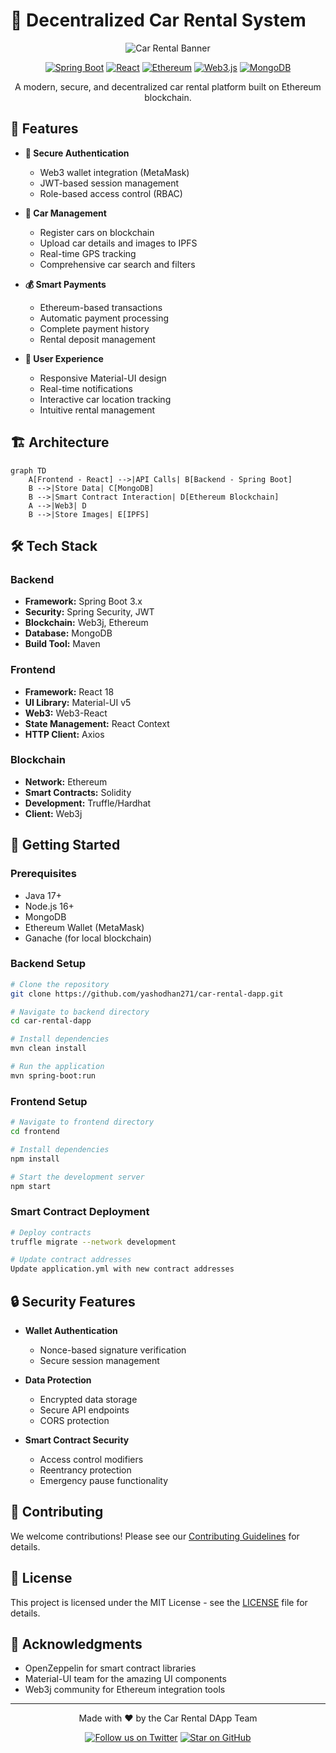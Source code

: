 # 🚗 Decentralized Car Rental System

<div align="center">

![Car Rental Banner](https://img.shields.io/badge/🚗-Decentralized%20Car%20Rental-blue?style=for-the-badge)

[![Spring Boot](https://img.shields.io/badge/Spring%20Boot-6DB33F?style=for-the-badge&logo=spring&logoColor=white)](https://spring.io/projects/spring-boot)
[![React](https://img.shields.io/badge/React-61DAFB?style=for-the-badge&logo=react&logoColor=black)](https://reactjs.org/)
[![Ethereum](https://img.shields.io/badge/Ethereum-3C3C3D?style=for-the-badge&logo=ethereum&logoColor=white)](https://ethereum.org/)
[![Web3.js](https://img.shields.io/badge/Web3.js-F16822?style=for-the-badge&logo=web3.js&logoColor=white)](https://web3js.readthedocs.io/)
[![MongoDB](https://img.shields.io/badge/MongoDB-47A248?style=for-the-badge&logo=mongodb&logoColor=white)](https://www.mongodb.com/)

A modern, secure, and decentralized car rental platform built on Ethereum blockchain.

</div>

## 🌟 Features

- **🔐 Secure Authentication**
  - Web3 wallet integration (MetaMask)
  - JWT-based session management
  - Role-based access control (RBAC)

- **🚙 Car Management**
  - Register cars on blockchain
  - Upload car details and images to IPFS
  - Real-time GPS tracking
  - Comprehensive car search and filters

- **💰 Smart Payments**
  - Ethereum-based transactions
  - Automatic payment processing
  - Complete payment history
  - Rental deposit management

- **📱 User Experience**
  - Responsive Material-UI design
  - Real-time notifications
  - Interactive car location tracking
  - Intuitive rental management

## 🏗️ Architecture

```mermaid
graph TD
    A[Frontend - React] -->|API Calls| B[Backend - Spring Boot]
    B -->|Store Data| C[MongoDB]
    B -->|Smart Contract Interaction| D[Ethereum Blockchain]
    A -->|Web3| D
    B -->|Store Images| E[IPFS]
```

## 🛠️ Tech Stack

### Backend
- **Framework:** Spring Boot 3.x
- **Security:** Spring Security, JWT
- **Blockchain:** Web3j, Ethereum
- **Database:** MongoDB
- **Build Tool:** Maven

### Frontend
- **Framework:** React 18
- **UI Library:** Material-UI v5
- **Web3:** Web3-React
- **State Management:** React Context
- **HTTP Client:** Axios

### Blockchain
- **Network:** Ethereum
- **Smart Contracts:** Solidity
- **Development:** Truffle/Hardhat
- **Client:** Web3j

## 🚀 Getting Started

### Prerequisites
- Java 17+
- Node.js 16+
- MongoDB
- Ethereum Wallet (MetaMask)
- Ganache (for local blockchain)

### Backend Setup
```bash
# Clone the repository
git clone https://github.com/yashodhan271/car-rental-dapp.git

# Navigate to backend directory
cd car-rental-dapp

# Install dependencies
mvn clean install

# Run the application
mvn spring-boot:run
```

### Frontend Setup
```bash
# Navigate to frontend directory
cd frontend

# Install dependencies
npm install

# Start the development server
npm start
```

### Smart Contract Deployment
```bash
# Deploy contracts
truffle migrate --network development

# Update contract addresses
Update application.yml with new contract addresses
```

## 🔒 Security Features

- **Wallet Authentication**
  - Nonce-based signature verification
  - Secure session management

- **Data Protection**
  - Encrypted data storage
  - Secure API endpoints
  - CORS protection

- **Smart Contract Security**
  - Access control modifiers
  - Reentrancy protection
  - Emergency pause functionality



## 🤝 Contributing

We welcome contributions! Please see our [Contributing Guidelines](CONTRIBUTING.md) for details.

## 📄 License

This project is licensed under the MIT License - see the [LICENSE](LICENSE) file for details.

## 🙏 Acknowledgments

- OpenZeppelin for smart contract libraries
- Material-UI team for the amazing UI components
- Web3j community for Ethereum integration tools



---

<div align="center">

Made with ❤️ by the Car Rental DApp Team

[![Follow us on Twitter](https://img.shields.io/twitter/follow/carrentaldapp?style=social)](https://twitter.com/carrentaldapp)
[![Star on GitHub](https://img.shields.io/github/stars/yashodhan271/car-rental-dapp?style=social)](https://github.com/yashodhan271/car-rental-dapp)

</div>
